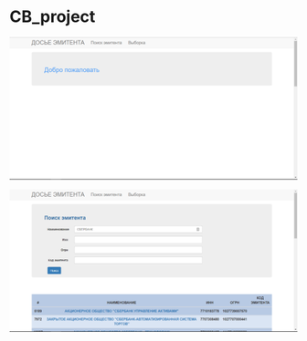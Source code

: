 # CB_project

![alt tag](https://github.com/Platypus98/CB_project/blob/master/image_1.png)

![alt tag](https://github.com/Platypus98/CB_project/blob/master/image_2.png)
